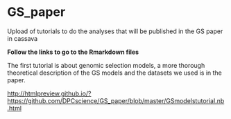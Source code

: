# GS_paper
Upload of tutorials to do the analyses that will be published in the GS paper in cassava

**Follow the links to go to the Rmarkdown files**

The first tutorial is about genomic selection models, a more thorough theoretical description of the GS models and the
datasets we used is in the paper.

http://htmlpreview.github.io/?https://github.com/DPCscience/GS_paper/blob/master/GSmodelstutorial.nb.html


